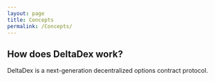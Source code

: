 ```yaml
---
layout: page
title: Concepts
permalink: /Concepts/
---
```


## How does DeltaDex work?

DeltaDex is a next-generation decentralized options contract protocol.
